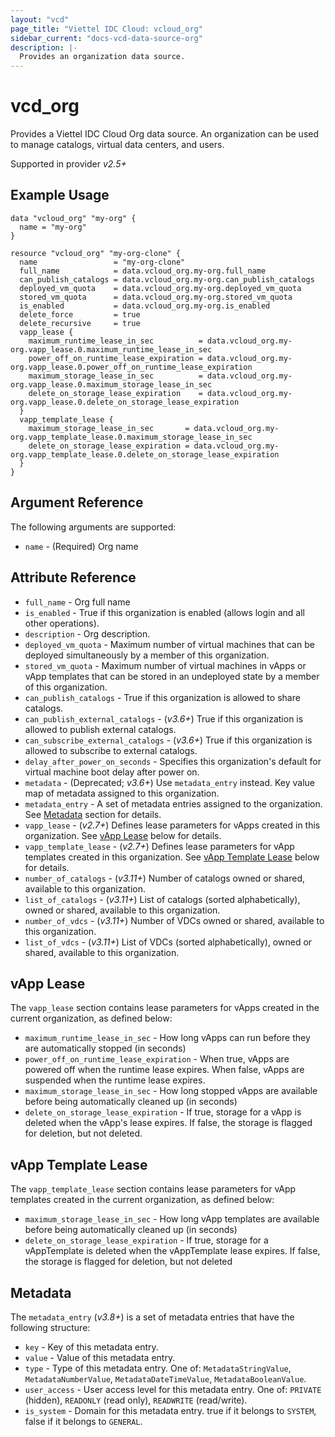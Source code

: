 ```yaml
---
layout: "vcd"
page_title: "Viettel IDC Cloud: vcloud_org"
sidebar_current: "docs-vcd-data-source-org"
description: |-
  Provides an organization data source.
---
```


# vcd\_org

Provides a Viettel IDC Cloud Org data source. An organization can be used to manage catalogs, virtual
data centers, and users.

Supported in provider *v2.5+*

## Example Usage

```hcl
data "vcloud_org" "my-org" {
  name = "my-org"
}

resource "vcloud_org" "my-org-clone" {
  name                 = "my-org-clone"
  full_name            = data.vcloud_org.my-org.full_name
  can_publish_catalogs = data.vcloud_org.my-org.can_publish_catalogs
  deployed_vm_quota    = data.vcloud_org.my-org.deployed_vm_quota
  stored_vm_quota      = data.vcloud_org.my-org.stored_vm_quota
  is_enabled           = data.vcloud_org.my-org.is_enabled
  delete_force         = true
  delete_recursive     = true
  vapp_lease {
    maximum_runtime_lease_in_sec          = data.vcloud_org.my-org.vapp_lease.0.maximum_runtime_lease_in_sec
    power_off_on_runtime_lease_expiration = data.vcloud_org.my-org.vapp_lease.0.power_off_on_runtime_lease_expiration
    maximum_storage_lease_in_sec          = data.vcloud_org.my-org.vapp_lease.0.maximum_storage_lease_in_sec
    delete_on_storage_lease_expiration    = data.vcloud_org.my-org.vapp_lease.0.delete_on_storage_lease_expiration
  }
  vapp_template_lease {
    maximum_storage_lease_in_sec       = data.vcloud_org.my-org.vapp_template_lease.0.maximum_storage_lease_in_sec
    delete_on_storage_lease_expiration = data.vcloud_org.my-org.vapp_template_lease.0.delete_on_storage_lease_expiration
  }
}

```

## Argument Reference

The following arguments are supported:

* `name` - (Required) Org name

## Attribute Reference

* `full_name` - Org full name
* `is_enabled` - True if this organization is enabled (allows login and all other operations).
* `description` - Org description.
* `deployed_vm_quota` - Maximum number of virtual machines that can be deployed simultaneously by a member of this organization.
* `stored_vm_quota` - Maximum number of virtual machines in vApps or vApp templates that can be stored in an undeployed state by a member of this organization.
* `can_publish_catalogs` - True if this organization is allowed to share catalogs.
* `can_publish_external_catalogs` - (*v3.6+*) True if this organization is allowed to publish external catalogs.
* `can_subscribe_external_catalogs` - (*v3.6+*) True if this organization is allowed to subscribe to external catalogs.
* `delay_after_power_on_seconds` - Specifies this organization's default for virtual machine boot delay after power on.
* `metadata` - (Deprecated; *v3.6+*) Use `metadata_entry` instead. Key value map of metadata assigned to this organization.
* `metadata_entry` - A set of metadata entries assigned to the organization. See [Metadata](#metadata) section for details.
* `vapp_lease` - (*v2.7+*) Defines lease parameters for vApps created in this organization. See [vApp Lease](#vapp-lease) below for details. 
* `vapp_template_lease` - (*v2.7+*) Defines lease parameters for vApp templates created in this organization. See [vApp Template Lease](#vapp-template-lease) below for details.
* `number_of_catalogs` - (*v3.11+*) Number of catalogs owned or shared, available to this organization.
* `list_of_catalogs` - (*v3.11+*) List of catalogs (sorted alphabetically), owned or shared, available to this organization.
* `number_of_vdcs` - (*v3.11+*) Number of VDCs owned or shared, available to this organization.
* `list_of_vdcs` - (*v3.11+*) List of VDCs (sorted alphabetically), owned or shared, available to this organization.

<a id="vapp-lease"></a>
## vApp Lease

The `vapp_lease` section contains lease parameters for vApps created in the current organization, as defined below:

* `maximum_runtime_lease_in_sec` - How long vApps can run before they are automatically stopped (in seconds)
* `power_off_on_runtime_lease_expiration` - When true, vApps are powered off when the runtime lease expires. When false, vApps are suspended when the runtime lease expires.
* `maximum_storage_lease_in_sec` - How long stopped vApps are available before being automatically cleaned up (in seconds)
* `delete_on_storage_lease_expiration` - If true, storage for a vApp is deleted when the vApp's lease expires. If false, the storage is flagged for deletion, but not deleted.

<a id="vapp-template-lease"></a>
## vApp Template Lease

The `vapp_template_lease` section contains lease parameters for vApp templates created in the current organization, as defined below:

* `maximum_storage_lease_in_sec` - How long vApp templates are available before being automatically cleaned up (in seconds)
* `delete_on_storage_lease_expiration` - If true, storage for a vAppTemplate is deleted when the vAppTemplate lease expires. If false, the storage is flagged for deletion, but not deleted

<a id="metadata"></a>
## Metadata

The `metadata_entry` (*v3.8+*) is a set of metadata entries that have the following structure:

* `key` - Key of this metadata entry.
* `value` - Value of this metadata entry.
* `type` - Type of this metadata entry. One of: `MetadataStringValue`, `MetadataNumberValue`, `MetadataDateTimeValue`, `MetadataBooleanValue`.
* `user_access` - User access level for this metadata entry. One of: `PRIVATE` (hidden), `READONLY` (read only), `READWRITE` (read/write).
* `is_system` - Domain for this metadata entry. true if it belongs to `SYSTEM`, false if it belongs to `GENERAL`.
